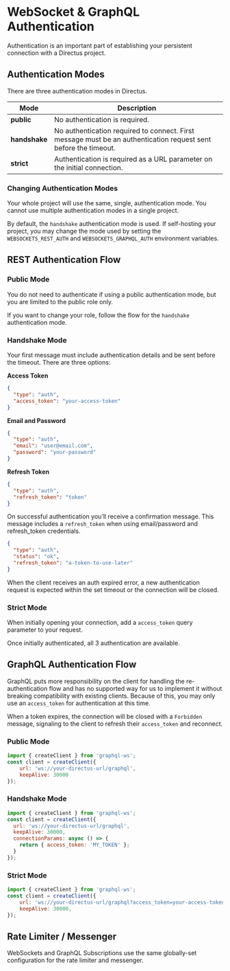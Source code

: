 # WebSocket & GraphQL Authentication

Authentication is an important part of establishing your persistent connection with a Directus project. 

## Authentication Modes

There are three authentication modes in Directus.

| Mode | Description |
|---|---|
| **public** | No authentication is required. |
| **handshake** | No authentication required to connect. First message must be an authentication request sent before the timeout. |
| **strict** | Authentication is required as a URL parameter on the initial connection. |

### Changing Authentication Modes

Your whole project will use the same, single, authentication mode. You cannot use multiple authentication modes in a single project.

By default, the `handshake` authentication mode is used. If self-hosting your project, you may change the mode used by setting the `WEBSOCKETS_REST_AUTH` and `WEBSOCKETS_GRAPHQL_AUTH` environment variables. 

## REST Authentication Flow

### Public Mode

You do not need to authenticate if using a public authentication mode, but you are limited to the public role only. 

If you want to change your role, follow the flow for the `handshake` authentication mode.

### Handshake Mode

Your first message must include authentication details and be sent before the timeout. There are three options:

**Access Token**

```json
{ 
  "type": "auth", 
  "access_token": "your-access-token" 
}
```

**Email and Password**

```json
{ 
  "type": "auth", 
  "email": "user@email.com", 
  "password": "your-password" 
}
```

**Refresh Token**

```json
{
  "type": "auth", 
  "refresh_token": "token" 
}
```

On successful authentication you’ll receive a confirmation message. This message includes a `refresh_token` when using email/password and refresh_token credentials.

```json
{
  "type": "auth",
  "status": "ok",
  "refresh_token": "a-token-to-use-later"
}
```

When the client receives an auth expired error, a new authentication request is expected within the set timeout or the connection will be closed.

### Strict Mode

When initially opening your connection, add a `access_token` query parameter to your request.

Once initially authenticated, all 3 authentication are available.

## GraphQL Authentication Flow

GraphQL puts more responsibility on the client for handling the re-authentication flow and has no supported way for us to implement it without breaking compatibility with existing clients. Because of this, you may only use an `access_token` for authentication at this time. 

When a token expires, the connection will be closed with a `Forbidden` message, signaling to the client to refresh their `access_token` and reconnect.

### Public Mode

```js
import { createClient } from 'graphql-ws';
const client = createClient({
	url: 'ws://your-directus-url/graphql',
	keepAlive: 30000
});
```

### Handshake Mode

```js
import { createClient } from 'graphql-ws';
const client = createClient({
  url: 'ws://your-directus-url/graphql',
  keepAlive: 30000,
  connectionParams: async () => {
    return { access_token: 'MY_TOKEN' };
  }
});
```

### Strict Mode

```js
import { createClient } from 'graphql-ws';
const client = createClient({
	url: 'ws://your-directus-url/graphql?access_token=your-access-token',
	keepAlive: 30000,
});
```

## Rate Limiter / Messenger

WebSockets and GraphQL Subscriptions use the same globally-set configuration for the rate limiter and messenger.
